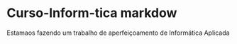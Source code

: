 # Curso-Inform-tica markdow
Estamaos fazendo um trabalho de aperfeiçoamento de Informática Aplicada
